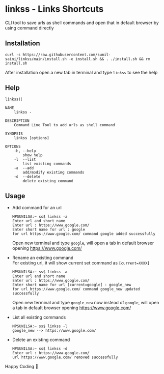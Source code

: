 # linkss - Links Shortcuts
CLI tool to save urls as shell commands and open that in default browser by using command directly

## Installation
```
curl -s https://raw.githubusercontent.com/sunil-saini/linkss/main/install.sh -o install.sh && . ./install.sh && rm install.sh
```
After installation open a new tab in terminal and type `linkss` to see the help

## Help
```
linkss()

NAME
    linkss -

DESCRIPTION
    Command Line Tool to add urls as shell command

SYNOPSIS
    linkss [options]

OPTIONS
    -h, --help
        show help
    -l  --list
        list existing commands
    -a  --add
        add/modify existing commands
    -d  --delete
        delete existing command
```

## Usage

- Add command for an url
    ```
    MPSUNILSA:~ ss$ linkss -a
    Enter url and short name
    Enter url : https://www.google.com/
    Enter short name for url : google
    for url https://www.google.com/ command google added successfully
    ```
    Open new terminal and type `google`, will open a tab in default browser opening https://www.google.com/

- Rename an existing command </br>
    For existing url, it will show current set command as `[current=XXXX]`
    ```
    MPSUNILSA:~ ss$ linkss -a
    Enter url and short name
    Enter url : https://www.google.com/
    Enter short name for url [current=google] : google_new
    for url https://www.google.com/ command google_new updated successfully
    ```
    Open new terminal and type `google_new` now instead of `google`, will open a tab in default browser opening https://www.google.com/
- List all existing commands
    ```
    MPSUNILSA:~ ss$ linkss -l
    google_new --> https://www.google.com/
    ```
- Delete an existing command
    ```
    MPSUNILSA:~ ss$ linkss -d
    Enter url : https://www.google.com/
    url https://www.google.com/ removed successfully
    ```

Happy Coding :beers:
